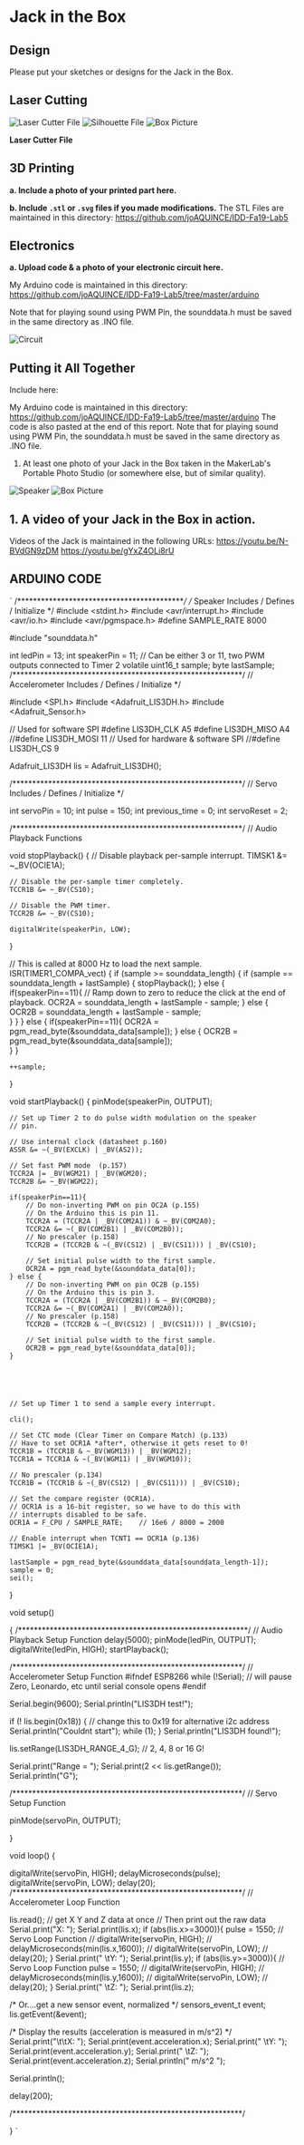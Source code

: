 # Jack in the Box

## Design

Please put your sketches or designs for the Jack in the Box.

## Laser Cutting

![Laser Cutter File](boxTall.png)
![Silhouette File](silhouette.png)
![Box Picture](https://github.com/joAQUINCE/IDD-Fa19-Lab5/blob/master/a646609f-73e3-4117-9f04-b77881c04011.jpg)

**Laser Cutter File** 


## 3D Printing

**a. Include a photo of your printed part here.**

**b. Include `.stl` or `.svg` files if you made modifications.**
The STL Files are maintained in this directory: https://github.com/joAQUINCE/IDD-Fa19-Lab5

## Electronics

**a. Upload code & a photo of your electronic circuit here.**


My Arduino code is maintained in this directory: https://github.com/joAQUINCE/IDD-Fa19-Lab5/tree/master/arduino

Note that for playing sound using PWM Pin, the sounddata.h must be saved in the same directory as .INO file.

![Circuit](circuit.jpg)

## Putting it All Together

Include here:

My Arduino code is maintained in this directory: https://github.com/joAQUINCE/IDD-Fa19-Lab5/tree/master/arduino
The code is also pasted at the end of this report. Note that for playing sound using PWM Pin, the sounddata.h must be saved in the same directory as .INO file.

1. At least one photo of your Jack in the Box taken in the MakerLab's Portable Photo Studio (or somewhere else, but of similar quality).

![Speaker](speaker.jpg)
![Box Picture](https://github.com/joAQUINCE/IDD-Fa19-Lab5/blob/master/a646609f-73e3-4117-9f04-b77881c04011.jpg)


## 1. A video of your Jack in the Box in action.

Videos of the Jack is maintained in the following URLs: 
https://youtu.be/N-BVdGN9zDM
https://youtu.be/gYxZ4OLi8rU


## ARDUINO CODE
`
/*******************************************/
/* Speaker Includes / Defines / Initialize */
#include <stdint.h>
#include <avr/interrupt.h>
#include <avr/io.h>
#include <avr/pgmspace.h>
#define SAMPLE_RATE 8000

#include "sounddata.h"

int ledPin = 13;
int speakerPin = 11; // Can be either 3 or 11, two PWM outputs connected to Timer 2
volatile uint16_t sample;
byte lastSample;
/**********************************************************/
// Accelerometer Includes / Defines / Initialize */

#include <SPI.h>
#include <Adafruit_LIS3DH.h>
#include <Adafruit_Sensor.h>

// Used for software SPI
#define LIS3DH_CLK A5
#define LIS3DH_MISO A4
//#define LIS3DH_MOSI 11
// Used for hardware & software SPI
//#define LIS3DH_CS 9

Adafruit_LIS3DH lis = Adafruit_LIS3DH();


/**********************************************************/
// Servo Includes / Defines / Initialize */

int servoPin = 10;
int pulse = 150;
int previous_time = 0;
int servoReset = 2;


/**********************************************************/
// Audio Playback Functions

void stopPlayback()
{
    // Disable playback per-sample interrupt.
    TIMSK1 &= ~_BV(OCIE1A);

    // Disable the per-sample timer completely.
    TCCR1B &= ~_BV(CS10);

    // Disable the PWM timer.
    TCCR2B &= ~_BV(CS10);

    digitalWrite(speakerPin, LOW);
}

// This is called at 8000 Hz to load the next sample.
ISR(TIMER1_COMPA_vect) {
    if (sample >= sounddata_length) {
        if (sample == sounddata_length + lastSample) {
            stopPlayback();
        }
        else {
            if(speakerPin==11){
                // Ramp down to zero to reduce the click at the end of playback.
                OCR2A = sounddata_length + lastSample - sample;
            } else {
                OCR2B = sounddata_length + lastSample - sample;                
            }
        }
    }
    else {
        if(speakerPin==11){
            OCR2A = pgm_read_byte(&sounddata_data[sample]);
        } else {
            OCR2B = pgm_read_byte(&sounddata_data[sample]);            
        }
    }

    ++sample;
}

void startPlayback()
{
    pinMode(speakerPin, OUTPUT);

    // Set up Timer 2 to do pulse width modulation on the speaker
    // pin.

    // Use internal clock (datasheet p.160)
    ASSR &= ~(_BV(EXCLK) | _BV(AS2));

    // Set fast PWM mode  (p.157)
    TCCR2A |= _BV(WGM21) | _BV(WGM20);
    TCCR2B &= ~_BV(WGM22);

    if(speakerPin==11){
        // Do non-inverting PWM on pin OC2A (p.155)
        // On the Arduino this is pin 11.
        TCCR2A = (TCCR2A | _BV(COM2A1)) & ~_BV(COM2A0);
        TCCR2A &= ~(_BV(COM2B1) | _BV(COM2B0));
        // No prescaler (p.158)
        TCCR2B = (TCCR2B & ~(_BV(CS12) | _BV(CS11))) | _BV(CS10);

        // Set initial pulse width to the first sample.
        OCR2A = pgm_read_byte(&sounddata_data[0]);
    } else {
        // Do non-inverting PWM on pin OC2B (p.155)
        // On the Arduino this is pin 3.
        TCCR2A = (TCCR2A | _BV(COM2B1)) & ~_BV(COM2B0);
        TCCR2A &= ~(_BV(COM2A1) | _BV(COM2A0));
        // No prescaler (p.158)
        TCCR2B = (TCCR2B & ~(_BV(CS12) | _BV(CS11))) | _BV(CS10);

        // Set initial pulse width to the first sample.
        OCR2B = pgm_read_byte(&sounddata_data[0]);
    }





    // Set up Timer 1 to send a sample every interrupt.

    cli();

    // Set CTC mode (Clear Timer on Compare Match) (p.133)
    // Have to set OCR1A *after*, otherwise it gets reset to 0!
    TCCR1B = (TCCR1B & ~_BV(WGM13)) | _BV(WGM12);
    TCCR1A = TCCR1A & ~(_BV(WGM11) | _BV(WGM10));

    // No prescaler (p.134)
    TCCR1B = (TCCR1B & ~(_BV(CS12) | _BV(CS11))) | _BV(CS10);

    // Set the compare register (OCR1A).
    // OCR1A is a 16-bit register, so we have to do this with
    // interrupts disabled to be safe.
    OCR1A = F_CPU / SAMPLE_RATE;    // 16e6 / 8000 = 2000

    // Enable interrupt when TCNT1 == OCR1A (p.136)
    TIMSK1 |= _BV(OCIE1A);

    lastSample = pgm_read_byte(&sounddata_data[sounddata_length-1]);
    sample = 0;
    sei();
}


void setup()


{
  /**********************************************************/
// Audio Playback Setup Function
    delay(5000);
    pinMode(ledPin, OUTPUT);
    digitalWrite(ledPin, HIGH);
    startPlayback();

/**********************************************************/
// Accelerometer Setup Function
#ifndef ESP8266
  while (!Serial);     // will pause Zero, Leonardo, etc until serial console opens
#endif

  Serial.begin(9600);
  Serial.println("LIS3DH test!");
  
  if (! lis.begin(0x18)) {   // change this to 0x19 for alternative i2c address
    Serial.println("Couldnt start");
    while (1);
  }
  Serial.println("LIS3DH found!");
  
  lis.setRange(LIS3DH_RANGE_4_G);   // 2, 4, 8 or 16 G!
  
  Serial.print("Range = "); Serial.print(2 << lis.getRange());  
  Serial.println("G");

/**********************************************************/
// Servo Setup Function

  pinMode(servoPin, OUTPUT);

}

void loop()
{  
  
   digitalWrite(servoPin, HIGH);
   delayMicroseconds(pulse);
   digitalWrite(servoPin, LOW);
   delay(20);
  /**********************************************************/
  // Accelerometer Loop Function

  lis.read();      // get X Y and Z data at once
  // Then print out the raw data
  Serial.print("X:  "); Serial.print(lis.x); 
    if (abs(lis.x>=3000)){
      pulse = 1550;
//        Servo Loop Function
//        digitalWrite(servoPin, HIGH);
//        delayMicroseconds(min(lis.x,1600));
//        digitalWrite(servoPin, LOW);
//        delay(20);
    }
  Serial.print("  \tY:  "); Serial.print(lis.y); 
   if (abs(lis.y>=3000)){
       // Servo Loop Function
   pulse = 1550;
//       digitalWrite(servoPin, HIGH);
//       delayMicroseconds(min(lis.y,1600));
//       digitalWrite(servoPin, LOW);
//       delay(20);
    }
  Serial.print("  \tZ:  "); Serial.print(lis.z); 

  /* Or....get a new sensor event, normalized */ 
  sensors_event_t event; 
  lis.getEvent(&event);
  
  /* Display the results (acceleration is measured in m/s^2) */
  Serial.print("\t\tX: "); Serial.print(event.acceleration.x);
  Serial.print(" \tY: "); Serial.print(event.acceleration.y); 
  Serial.print(" \tZ: "); Serial.print(event.acceleration.z); 
  Serial.println(" m/s^2 ");

  Serial.println();
 
  delay(200); 

   /**********************************************************/

   
}
`
